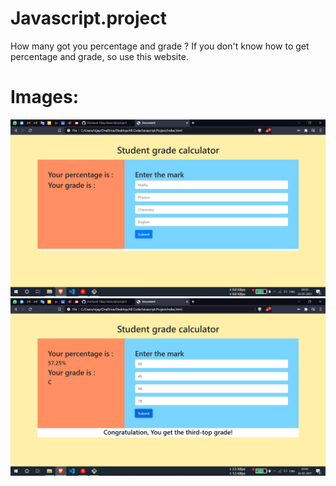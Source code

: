 # Javascript.project
How many got you percentage and grade ? If you don't know how to get percentage and grade, so use this website.

# Images:  
![Alt Text](https://github.com/Kumavat-Vijay/Javascript.project/blob/master/Screenshot%20(20).png)
![Alt Text](https://github.com/Kumavat-Vijay/Javascript.project/blob/master/Screenshot%20(21).png)
